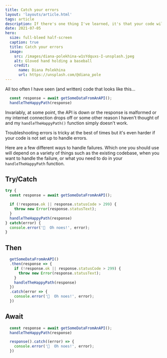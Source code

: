```yaml
---
title: Catch your errors
layout: 'layouts/article.html'
tags: article
description: If there's one thing I've learned, it's that your code will go wrong. You need to accept that and catch your damn errors!
date: 2021-07-05
hero:
  size: full-bleed half-screen
  caption: true
  title: Catch your errors
  image:
    src: /images/diana-polekhina-w1sYdquxs-I-unsplash.jpeg
    alt: Gloved hand holding a baseball
    credit:
      name: Diana Polekhina
      url: https://unsplash.com/@diana_pole
---
```


All too often I have seen (and written) code that looks like this&hellip;

```js
  const response = await getSomeDataFromAnAPI();
  handleTheHappyPath(response)
```

Invariably, at some point, the API is down or the response is malformed or my internet connection drops off or some other reason I haven't thought of and my `handleTheHappyPath()` function simply doesn't work.

Troubleshooting errors is tricky at the best of times but it's even harder if your code is not set up to handle errors.

Here are a few different ways to handle failures. Which one you should use will depend on a variety of things such as the existing codebase, when you want to handle the failure, or what you need to do in your `handleTheHappyPath` function.

## Try/Catch
```js
try {
  const response = await getSomeDataFromAnAPI();

  if (!response.ok || response.statusCode > 299) {
    throw new Error(response.statusText);
  }
  handleTheHappyPath(response)
} catch(error) {
  console.error('🚫  Oh noes!', error);
}
```

## Then
```javascript
  getSomeDataFromAnAPI()
  .then(response => {
    if (!response.ok || response.statusCode > 299) {
      throw new Error(response.statusText);
    }
    handleTheHappyPath(response)
  })
  .catch(error => {
    console.error('🚫  Oh noes!', error);
  })
```

## Await
```javascript
  const response = await getSomeDataFromAnAPI();
  handleTheHappyPath(response)

  response().catch((error) => {
    console.error('🚫  Oh noes!', error);
  })
```
